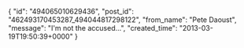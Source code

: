  {
   "id": "494065010629436",
   "post_id": "462493170453287_494044817298122",
   "from_name": "Pete Daoust",
   "message": "I'm not the accused...",
   "created_time": "2013-03-19T19:50:39+0000"
 }
